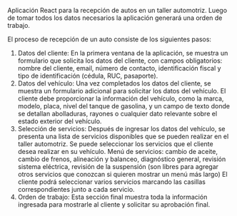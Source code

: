 Aplicación React para la recepción de autos en un taller automotriz. Luego de tomar todos los datos necesarios la aplicación generará una orden de trabajo.

El proceso de recepción de un auto consiste de los siguientes pasos:

1. Datos del cliente:
En la primera ventana de la aplicación, se muestra un formulario que solicita los datos del cliente, con campos obligatorios: nombre del cliente, email, número de contacto, identificación fiscal y tipo de identificación (cédula, RUC, pasaporte).
1. Datos del vehículo:
Una vez completados los datos del cliente, se muestra un formulario adicional para solicitar los datos del vehículo.
El cliente debe proporcionar la información del vehículo, como la marca, modelo, placa, nivel del tanque de gasolina, y un campo de texto donde se detallan abolladuras, rayones o cualquier dato relevante sobre el estado exterior del vehículo.
1. Selección de servicios:
Después de ingresar los datos del vehículo, se presenta una lista de servicios disponibles que se pueden realizar en el taller automotriz.
Se puede seleccionar los servicios que el cliente desea realizar en su vehículo. Menú de servicios: cambio de aceite, cambio de frenos, alineación y balanceo, diagnóstico general, revisión sistema eléctrica, revisión de la suspensión (son libres para agregar otros servicios que conozcan si quieren mostrar un menú más largo)
El cliente podrá seleccionar varios servicios marcando las casillas correspondientes junto a cada servicio.
1. Orden de trabajo:
Esta sección final muestra toda la información ingresada para mostrarle al cliente y solicitar su aprobación final.
